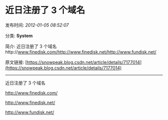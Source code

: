 # 近日注册了 3 个域名

发布时间: *2012-01-05 08:52:07*

分类: __System__

简介: 近日注册了 3 个域名http://www.finedisk.com/http://www.finedisk.net/http://www.fundisk.net/

原文链接: [https://snowpeak.blog.csdn.net/article/details/7177014](https://snowpeak.blog.csdn.net/article/details/7177014)

---------

近日注册了 3 个域名

<http://www.finedisk.com/>

<http://www.finedisk.net/>

<http://www.fundisk.net/>